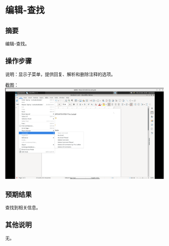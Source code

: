 # 编辑-查找

## 摘要

编辑-查找。

## 操作步骤

说明：显示子菜单，提供回复、解析和删除注释的选项。

截图：![image](./img/z33.png)

## 预期结果

查找到相关信息。

## 其他说明

无。
